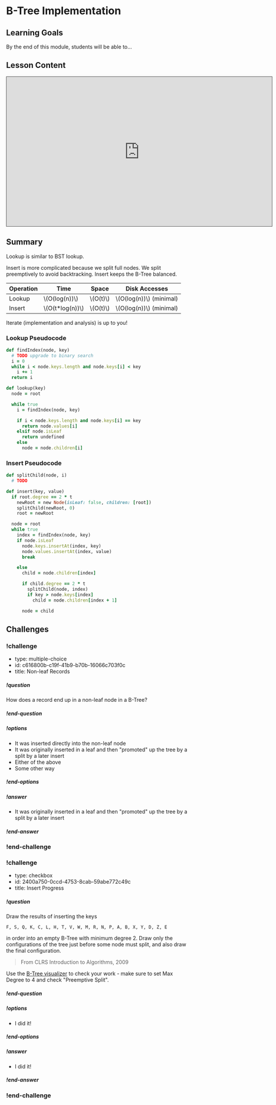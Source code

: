 # B-Tree Implementation

## Learning Goals

By the end of this module, students will be able to...

## Lesson Content

<iframe src="https://adaacademy.hosted.panopto.com/Panopto/Pages/Embed.aspx?id=d341a60a-54c2-4327-a501-abdd013996e2&autoplay=false&offerviewer=true&showtitle=true&showbrand=false&start=0&interactivity=all" width=720 height=405 style="border: 1px solid #464646;" allowfullscreen allow="autoplay"></iframe>

## Summary

Lookup is similar to BST lookup.

Insert is more complicated because we split full nodes. We split preemptively to avoid backtracking. Insert keeps the B-Tree balanced.

| Operation | Time              | Space      | Disk Accesses             |
| --------- | ----------------- | ---------- | ------------------------- |
| Lookup    | \\(O(log(n))\\)   | \\(O(t)\\) | \\(O(log(n))\\) (minimal) |
| Insert    | \\(O(t*log(n))\\) | \\(O(t)\\) | \\(O(log(n))\\) (minimal) |

Iterate (implementation and analysis) is up to you!

### Lookup Pseudocode

```ruby
def findIndex(node, key)
  # TODO upgrade to binary search
  i = 0
  while i < node.keys.length and node.keys[i] < key
    i += 1
  return i

def lookup(key)
  node = root

  while true
    i = findIndex(node, key)

    if i < node.keys.length and node.keys[i] == key
      return node.values[i]
    elsif node.isLeaf
      return undefined
    else
      node = node.children[i]
```

### Insert Pseudocode

```ruby
def splitChild(node, i)
  # TODO

def insert(key, value)
  if root.degree == 2 * t
    newRoot = new Node(isLeaf: false, children: [root])
    splitChild(newRoot, 0)
    root = newRoot

  node = root
  while true
    index = findIndex(node, key)
    if node.isLeaf
      node.keys.insertAt(index, key)
      node.values.insertAt(index, value)
      break

    else
      child = node.children[index]

      if child.degree == 2 * t
        splitChild(node, index)
        if key > node.keys[index]
          child = node.children[index + 1]

      node = child
```

## Challenges

<!-- >>>>>>>>>>>>>>>>>>>>>> BEGIN CHALLENGE >>>>>>>>>>>>>>>>>>>>>> -->
<!-- Replace everything in square brackets [] and remove brackets  -->

### !challenge

* type: multiple-choice
* id: c616800b-c19f-41b9-b70b-16066c703f0c
* title: Non-leaf Records

##### !question

How does a record end up in a non-leaf node in a B-Tree?

##### !end-question

##### !options

* It was inserted directly into the non-leaf node
* It was originally inserted in a leaf and then "promoted" up the tree by a split by a later insert
* Either of the above
* Some other way

##### !end-options

##### !answer

* It was originally inserted in a leaf and then "promoted" up the tree by a split by a later insert

##### !end-answer

### !end-challenge

<!-- ======================= END CHALLENGE ======================= -->
<!-- >>>>>>>>>>>>>>>>>>>>>> BEGIN CHALLENGE >>>>>>>>>>>>>>>>>>>>>> -->
<!-- Replace everything in square brackets [] and remove brackets  -->

### !challenge

* type: checkbox
* id: 2400a750-0ccd-4753-8cab-59abe772c49c
* title: Insert Progress

##### !question

Draw the results of inserting the keys

```
F, S, Q, K, C, L, H, T, V, W, M, R, N, P, A, B, X, Y, D, Z, E
```

in order into an empty B-Tree with minimum degree 2. Draw only the configurations of the tree just before some node must split, and also draw the final configuration.

> From CLRS Introduction to Algorithms, 2009

Use the [B-Tree visualizer](https://www.cs.usfca.edu/~galles/visualization/BTree.html) to check your work - make sure to set Max Degree to 4 and check "Preemptive Split".

##### !end-question

##### !options

* I did it!

##### !end-options

##### !answer

* I did it!

##### !end-answer

### !end-challenge

<!-- ======================= END CHALLENGE ======================= -->
